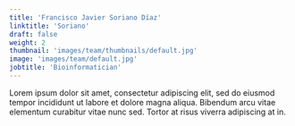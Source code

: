 ```yaml
---
title: 'Francisco Javier Soriano Díaz'
linktitle: 'Soriano'
draft: false
weight: 2
thumbnail: 'images/team/thumbnails/default.jpg'
image: 'images/team/default.jpg'
jobtitle: 'Bioinformatician'
---
```


Lorem ipsum dolor sit amet, consectetur adipiscing elit, sed do eiusmod tempor incididunt ut labore et dolore magna aliqua. Bibendum arcu vitae elementum curabitur vitae nunc sed. Tortor at risus viverra adipiscing at in.
